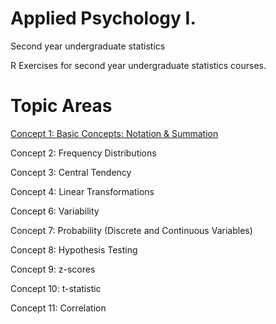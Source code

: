 # Applied Psychology I.
Second year undergraduate statistics

R Exercises for second year undergraduate statistics courses. 

# Topic Areas

[Concept 1: Basic Concepts: Notation & Summation](live/1-intro.r)

Concept 2: Frequency Distributions

Concept 3: Central Tendency

Concept 4: Linear Transformations

Concept 6: Variability

Concept 7: Probability (Discrete and Continuous Variables)

Concept 8: Hypothesis Testing

Concept 9: z-scores

Concept 10: t-statistic

Concept 11: Correlation
